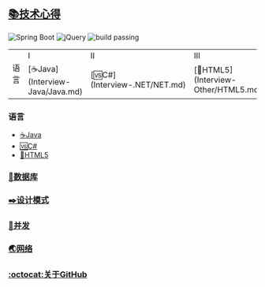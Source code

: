 ## [📚技术心得](README.md)
![Spring Boot](https://img.shields.io/badge/Spring%20Boot-1.5.13-brightgreen.svg)
![jQuery](https://img.shields.io/badge/jQuery-1.10.2-orange.svg)
![build passing](https://img.shields.io/badge/build-passing-brightgreen.svg) 

<table>
<tr>
    <td rowspan="2">语言</td>
    <td>Ⅰ</td>
    <td>Ⅱ</td>
    <td>Ⅲ</td>
</tr>
<tr>
    <td>[☕Java️](Interview-Java/Java.md) </td>
    <td>[🆚C#](Interview-.NET/NET.md)</td>
    <td>[📄HTML5](Interview-Other/HTML5.md)</td>
</tr>
</table>
  
### 语言
+ [☕️Java](Interview-Java/Java.md)
+ [🆚C#](Interview-.NET/NET.md)
+ [📄HTML5](Interview-Other/HTML5.md)

### [💾数据库](Interview-Other/DataBase.md)

### [✒️设计模式](Interview-Other/DesignPattern.md)

### [🔰并发](Interview-Other/Concurrent.md)

### [🌏网络](Interview-Other/Web.md)

### [:octocat:关于GitHub](Interview-Other/GitHub.md)


